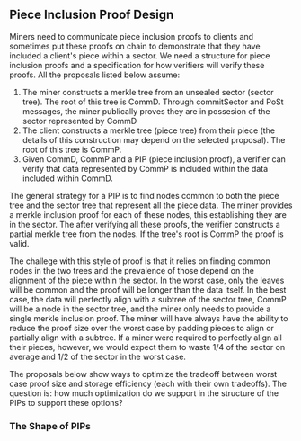 ## Piece Inclusion Proof Design

Miners need to communicate piece inclusion proofs to clients and sometimes put these proofs on chain to demonstrate that they have included a client's piece within a sector. We need a structure for piece inclusion proofs and a specification for how verifiers will verify these proofs. All the proposals listed below assume:

1. The miner constructs a merkle tree from an unsealed sector (sector tree). The root of this tree is CommD. Through commitSector and PoSt messages, the miner publically proves they are in possesion of the sector represented by CommD
2. The client constructs a merkle tree (piece tree) from their piece (the details of this construction may depend on the selected proposal). The root of this tree is CommP.
3. Given CommD, CommP and a PIP (piece inclusion proof), a verifier can verify that data represented by CommP is included within the data included within CommD.

The general strategy for a PIP is to find nodes common to both the piece tree and the sector tree that represent all the piece data. The miner provides a merkle inclusion proof for each of these nodes, this establishing they are in the sector. The after verifying all these proofs, the verifier constructs a partial merkle tree from the nodes. If the tree's root is CommP the proof is valid.

The challege with this style of proof is that it relies on finding common nodes in the two trees and the prevalence of those depend on the alignment of the piece within the sector. In the worst case, only the leaves will be common and the proof will be longer than the data itself. In the best case, the data will perfectly align with a subtree of the sector tree, CommP will be a node in the sector tree, and the miner only needs to provide a single merkle inclusion proof. The miner will have always have the ability to reduce the proof size over the worst case by padding pieces to align or partially align with a subtree. If a miner were required to perfectly align all their pieces, however, we would expect them to waste 1/4 of the sector on average and 1/2 of the sector in the worst case.

The proposals below show ways to optimize the tradeoff between worst case proof size and storage efficiency (each with their own tradeoffs). The question is: how much optimization do we support in the structure of the PIPs to support these options?

### The Shape of PIPs

